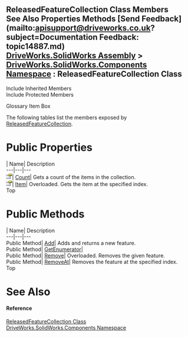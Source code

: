 ReleasedFeatureCollection Class Members   
See Also Properties Methods [Send Feedback](mailto:apisupport@driveworks.co.uk?subject=Documentation Feedback: topic14887.md)  
[DriveWorks.SolidWorks Assembly](topic13342.md) > [DriveWorks.SolidWorks.Components Namespace](topic13925.md) : ReleasedFeatureCollection Class  
---  
  
Include Inherited Members    
Include Protected Members  


Glossary Item Box

The following tables list the members exposed by [ReleasedFeatureCollection](topic14887.md).

# Public Properties

| Name| Description  
---|---|---  
![Public Property](dotnetimages/publicProperty.gif)| [Count](topic14899.md)| Gets a count of the items in the collection.   
![Public Property](dotnetimages/publicProperty.gif)| [Item](topic14900.md)| Overloaded. Gets the item at the specified index.   
Top

# Public Methods

| Name| Description  
---|---|---  
Public Method| [Add](topic14893.md)| Adds and returns a new feature.   
Public Method| [GetEnumerator](topic14894.md)|   
Public Method| [Remove](topic14895.md)| Overloaded. Removes the given feature.   
Public Method| [RemoveAt](topic14898.md)| Removes the feature at the specified index.   
Top

# See Also

#### Reference

[ReleasedFeatureCollection Class](topic14887.md)   
[DriveWorks.SolidWorks.Components Namespace](topic13925.md)


